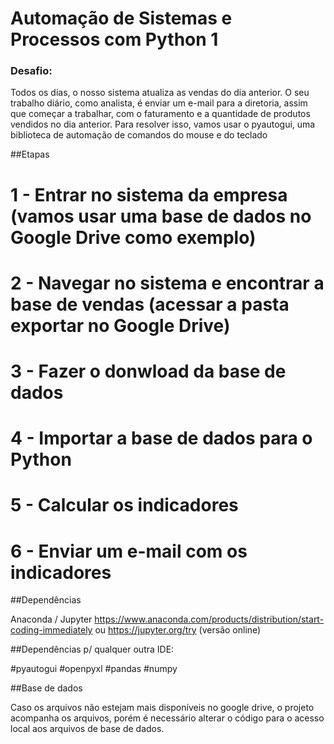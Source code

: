# Automação de Sistemas e Processos com Python 1

### Desafio:

Todos os dias, o nosso sistema atualiza as vendas do dia anterior.
O seu trabalho diário, como analista, é enviar um e-mail para a diretoria, assim que começar a trabalhar, com o faturamento e a quantidade de produtos vendidos no dia anterior.
Para resolver isso, vamos usar o pyautogui, uma biblioteca de automação de comandos do mouse e do teclado

##Etapas

# 1 - Entrar no sistema da empresa (vamos usar uma base de dados no Google Drive como exemplo)
# 2 - Navegar no sistema e encontrar a base de vendas (acessar a pasta exportar no Google Drive)
# 3 - Fazer o donwload da base de dados
# 4 - Importar a base de dados para o Python
# 5 - Calcular os indicadores
# 6 - Enviar um e-mail com os indicadores

##Dependências

Anaconda / Jupyter
https://www.anaconda.com/products/distribution/start-coding-immediately
ou
https://jupyter.org/try (versão online)


##Dependências p/ qualquer outra IDE:

#pyautogui
#openpyxl
#pandas
#numpy

##Base de dados

Caso os arquivos não estejam mais disponíveis no google drive, o projeto acompanha os arquivos, porém é necessário alterar o código para o acesso local aos arquivos de base de dados.
